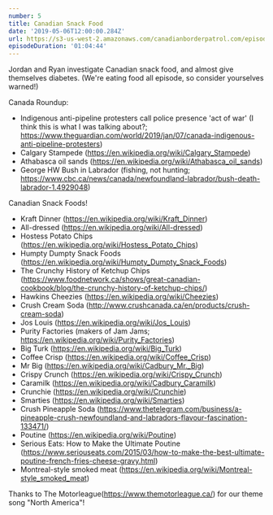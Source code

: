 ```yaml
---
number: 5
title: Canadian Snack Food
date: '2019-05-06T12:00:00.284Z'
url: https://s3-us-west-2.amazonaws.com/canadianborderpatrol.com/episodes/Canadian+Border+Patrol+05+-+Canadian+Snack+Food.mp3
episodeDuration: '01:04:44'
---
```


Jordan and Ryan investigate Canadian snack food, and almost give themselves diabetes. (We're eating food all episode, so consider yourselves warned!)
<!-- end -->

Canada Roundup:
* Indigenous anti-pipeline protesters call police presence 'act of war' (I think this is what I was talking about?; https://www.theguardian.com/world/2019/jan/07/canada-indigenous-anti-pipeline-protesters)
* Calgary Stampede (https://en.wikipedia.org/wiki/Calgary_Stampede)
* Athabasca oil sands (https://en.wikipedia.org/wiki/Athabasca_oil_sands)
* George HW Bush in Labrador (fishing, not hunting; https://www.cbc.ca/news/canada/newfoundland-labrador/bush-death-labrador-1.4929048)

Canadian Snack Foods!
* Kraft Dinner (https://en.wikipedia.org/wiki/Kraft_Dinner)
* All-dressed (https://en.wikipedia.org/wiki/All-dressed)
* Hostess Potato Chips (https://en.wikipedia.org/wiki/Hostess_Potato_Chips)
* Humpty Dumpty Snack Foods (https://en.wikipedia.org/wiki/Humpty_Dumpty_Snack_Foods)
* The Crunchy History of Ketchup Chips (https://www.foodnetwork.ca/shows/great-canadian-cookbook/blog/the-crunchy-history-of-ketchup-chips/)
* Hawkins Cheezies (https://en.wikipedia.org/wiki/Cheezies)
* Crush Cream Soda (http://www.crushcanada.ca/en/products/crush-cream-soda)
* Jos Louis (https://en.wikipedia.org/wiki/Jos_Louis)
* Purity Factories (makers of Jam Jams; https://en.wikipedia.org/wiki/Purity_Factories)
* Big Turk (https://en.wikipedia.org/wiki/Big_Turk)
* Coffee Crisp (https://en.wikipedia.org/wiki/Coffee_Crisp)
* Mr Big (https://en.wikipedia.org/wiki/Cadbury_Mr._Big)
* Crispy Crunch (https://en.wikipedia.org/wiki/Crispy_Crunch)
* Caramilk (https://en.wikipedia.org/wiki/Cadbury_Caramilk)
* Crunchie (https://en.wikipedia.org/wiki/Crunchie)
* Smarties (https://en.wikipedia.org/wiki/Smarties)
* Crush Pineapple Soda (https://www.thetelegram.com/business/a-pineapple-crush-newfoundland-and-labradors-flavour-fascination-133471/)
* Poutine (https://en.wikipedia.org/wiki/Poutine)
* Serious Eats: How to Make the Ultimate Poutine (https://www.seriouseats.com/2015/03/how-to-make-the-best-ultimate-poutine-french-fries-cheese-gravy.html)
* Montreal-style smoked meat (https://en.wikipedia.org/wiki/Montreal-style_smoked_meat)

Thanks to The Motorleague(https://www.themotorleague.ca/) for our theme song "North America"!
